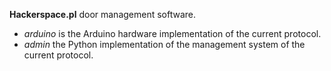 **Hackerspace.pl** door management software.

* *arduino* is the Arduino hardware implementation of the current protocol.
* *admin* the Python implementation of the management system of the current protocol.

